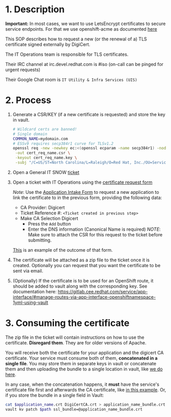 # 1. Description

**Important:** In most cases, we want to use LetsEncrypt certificates to secure service endpoints. For that we use openshift-acme as documented [here](https://gitlab.cee.redhat.com/service/app-interface/#manage-openshift-acme-deployments-via-app-interface-openshiftacme-1yml)

This SOP describes how to request a new (or the renewal of a) TLS certificate signed externally by DigiCert.

The IT Operations team is responsible for TLS certificates.

Their IRC channel at irc.devel.redhat.com is #iso (on-call can be pinged for urgent requests)

Their Google Chat room is `IT Utility & Infra Services (UIS)`

# 2. Process

1. Generate a CSR/KEY (if a new certificate is requested) and store the key in vault.

    ```sh
    # Wildcard certs are banned!
    # Single domain 
    COMMON_NAME=mydomain.com
    # ESSv9 requires secp384r1 curve for TLSv1.2
    openssl req -new -newkey ec:<(openssl ecparam -name secp384r1) -nodes \
     -out cert_req_name.csr \
     -keyout cert_req_name.key \
     -subj "/C=US/ST=North Carolina/L=Raleigh/O=Red Hat, Inc./OU=Service Delivery/CN=$COMMON_NAME"
    ```
1. Open a General IT SNOW [ticket](https://redhat.service-now.com/help?id=sc_cat_item&sys_id=630e51c22bb23c004c71dc0e59da15bb&sc_catalog=1a98389b4fa25b40220104c85210c7d4&sysparm_category=null)
1. Open a ticket with IT Operations using the [certificate request form](https://redhat.service-now.com/help?id=sc_cat_item&sys_id=e5fc3a19db0898149693cf5e13961975)

   *Note*: Use the [Application Intake Form](https://redhat.service-now.com/help?id=sc_cat_item&sys_id=88c9c7bb137f1340196f7e276144b020) to request a new application to link the certificate to in the previous form, providing the following data:
   * CA Provider: Digicert
   * Ticket Reference #: `<Ticket created in previous step>`
   * Make CA Selection Digicert
     - Press the `Add` button
     - Enter the DNS information (Canonical Name is required)
    *NOTE*: Make sure to attach the CSR for this request to the ticket before submitting.
    
    [This](https://redhat.service-now.com/help?id=rh_ticket&table=sc_req_item&sys_id=fb1650231bd20114839e32a3cc4bcb50) is an example of the outcome of that form.
1. The certificate will be attached as a zip file to the ticket once it is created. Optionally you can request that you want the certificate to be sent via email.
1. (Optionally) If the certificate is to be used for an OpenShift route, it should be added to vault along with the corresponding key. See documentation here: https://gitlab.cee.redhat.com/service/app-interface/#manage-routes-via-app-interface-openshiftnamespace-1yml-using-vault

# 3. Consuming the certificate

The zip file in the ticket will contain instructions on how to use the certificate. **Disregard them**. They are for older versions of Apache.

You will receive both the certificate for your application and the digicert CA certificate. Your service must consume both of them, **concatenated in a single file**. You may store them in separate keys in vault or concatenate them and then uploading the bundle to a single location in vault, like [we do here](https://vault.devshift.net/ui/vault/secrets/app-interface/show//app-sre/uhc-production/routes/api.openshift.com). 

In any case, when the concatenation happens, it **must** have the service's certificate file first and afterwards the CA certificate, like [in this example](https://gitlab.cee.redhat.com/app-sre/infra/-/blob/0e924c191e1ce09f2dced71a404cefa30230a7ac/ansible/playbooks/roles/nginx-reverse-proxy/tasks/main.yml#L27-32). Or, if you store the bundle in a single field in Vault:

``` sh
cat $application_name.crt DigiCertCA.crt > application_name_bundle.crt
vault kv patch $path ssl_bundle=@application_name_bundle.crt
```

